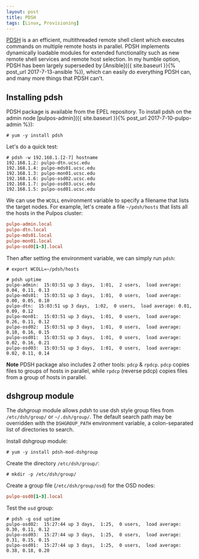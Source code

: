 ```yaml
---
layout: post
title: PDSH
tags: [Linux, Provisioning]
---
```


[PDSH](https://github.com/chaos/pdsh) is a an efficient, multithreaded remote shell client which executes commands on multiple remote hosts in parallel.<!-- more --> PDSH implements dynamically loadable modules for extended functionality such as new remote shell services and remote host selection. In my humble option, PDSH has been largely superseded by [Ansible]({{ site.baseurl }}{% post_url 2017-7-13-ansible %}), which can easily do everything PDSH can, and many more things that PDSH can't.

## Installing pdsh
PDSH package is available from the EPEL repository. To install pdsh on the admin node [pulpos-admin]({{ site.baseurl }}{% post_url 2017-7-10-pulpo-admin %}):
```shell
# yum -y install pdsh
```

Let's do a quick test:
```shell
# pdsh -w 192.168.1.[2-7] hostname
192.168.1.2: pulpo-dtn.ucsc.edu
192.168.1.4: pulpo-mds01.ucsc.edu
192.168.1.3: pulpo-mon01.ucsc.edu
192.168.1.6: pulpo-osd02.ucsc.edu
192.168.1.7: pulpo-osd03.ucsc.edu
192.168.1.5: pulpo-osd01.ucsc.edu
```

We can use the `WCOLL` environment variable to specify a filename that lists the target nodes. For example, let's create a file `~/pdsh/hosts` that lists all the hosts in the Pulpos cluster:
```conf
pulpo-admin.local
pulpo-dtn.local
pulpo-mds01.local
pulpo-mon01.local
pulpo-osd0[1-3].local
```
Then after setting the environment variable, we can simply run `pdsh`:
```shell
# export WCOLL=~/pdsh/hosts

# pdsh uptime
pulpo-admin:  15:03:51 up 3 days,  1:01,  2 users,  load average: 0.04, 0.11, 0.13
pulpo-mds01:  15:03:51 up 3 days,  1:01,  0 users,  load average: 0.00, 0.05, 0.10
pulpo-dtn:  15:03:51 up 3 days,  1:02,  0 users,  load average: 0.01, 0.09, 0.12
pulpo-mon01:  15:03:51 up 3 days,  1:01,  0 users,  load average: 0.26, 0.11, 0.12
pulpo-osd02:  15:03:51 up 3 days,  1:01,  0 users,  load average: 0.10, 0.16, 0.15
pulpo-osd01:  15:03:51 up 3 days,  1:01,  0 users,  load average: 0.02, 0.16, 0.21
pulpo-osd03:  15:03:51 up 3 days,  1:01,  0 users,  load average: 0.02, 0.11, 0.14
```

**Note** PDSH package also includes 2 other tools: `pdcp` & `rpdcp`. `pdcp` copies files to groups of hosts in parallel, while `rpdcp` (reverse pdcp) copies files from a group of hosts in parallel.

## dshgroup module
The *dshgroup* module allows *pdsh* to use dsh style group files from `/etc/dsh/group/` or `~/.dsh/group/`. The default search path may be overridden with the `DSHGROUP_PATH` environment variable, a colon-separated list of directories to search.

Install dshgroup module:
```shell
# yum -y install pdsh-mod-dshgroup
```

Create the directory `/etc/dsh/group/`:
```shell
# mkdir -p /etc/dsh/group/
```

Create a group file (`/etc/dsh/group/osd`) for the OSD nodes:
```conf
pulpo-osd0[1-3].local
```

Test the `osd` group:
```
# pdsh -g osd uptime
pulpo-osd02:  15:27:44 up 3 days,  1:25,  0 users,  load average: 0.30, 0.11, 0.12
pulpo-osd03:  15:27:44 up 3 days,  1:25,  0 users,  load average: 0.31, 0.15, 0.15
pulpo-osd01:  15:27:44 up 3 days,  1:25,  0 users,  load average: 0.38, 0.18, 0.20
```
